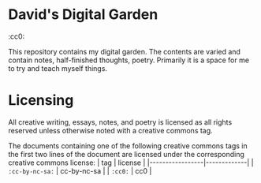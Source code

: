 # David's Digital Garden
:cc0:

This repository contains my digital garden. The contents are varied and contain notes, half-finished thoughts, poetry. Primarily it is a space for me to try and teach myself things.

# Licensing 

All creative writing, essays, notes, and poetry is licensed as all rights reserved unless otherwise noted with a creative commons tag.

The documents containing one of the following creative commons tags in the first two lines of the document are licensed under the corresponding creative commons license:
| tag             | license     |
|-----------------|-------------|
| `:cc-by-nc-sa:` | cc-by-nc-sa |
| `:cc0:`         | cc0         |
	
